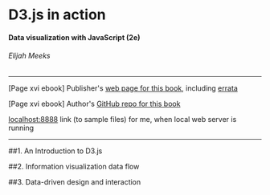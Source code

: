 # D3.js in action
#### Data visualization with JavaScript (2e)
###### Elijah Meeks

---

[Page xvi ebook] Publisher's [web page for this book](https://livebook.manning.com/book/d3js-in-action-second-edition/about-this-book/), including [errata](https://manning-content.s3.amazonaws.com/download/2/57a74b8-2311-40bc-80ff-f44bae2c49ad/Meeks_D3.jsInActionSE_err2.html)

[Page xvi ebook] Author's [GitHub repo for this book](https://github.com/emeeks/d3_in_action_2)

[localhost:8888](http://localhost:8888/d3_in_action_2-master/) link (to sample files) for me, when local web server is running

---

##1. An Introduction to D3.js

##2. Information visualization data flow

##3. Data-driven design and interaction